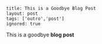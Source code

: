 ```
title: This is a Goodbye Blog Post
layout: post
tags: ['outro','post']
ignored: true
```

This is a goodbye **blog post**
